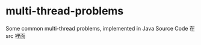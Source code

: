 # multi-thread-problems
Some common multi-thread problems, implemented in Java
Source Code 在 src 裡面
